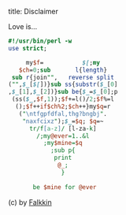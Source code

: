 title: Disclaimer

Love is...

```perl
#!/usr/bin/perl -w
use strict;

     my$f=           $[;my
   $ch=0;sub       l{length}
 sub r{join"",   reverse split
("",$_[$[])}sub ss{substr($_[0]
,$_[1],$_[2])}sub be{$_=$_[0];p
 (ss($_,$f,1));$f+=l()/2;$f%=l 
  ();$f++if$ch%2;$ch++}my$q=r
   ("\ntfgpfdfal,thg?bngbj".    
    "naxfcixz");$_=$q; $q=~
      tr/f[a-z]/ [l-za-k] 
        /;my@ever=1..&l
          ;my$mine=$q
            ;sub p{
             print
              @_;
               }
                         
       be $mine for @ever
```

(c) by [Falkkin](https://www.perlmonks.org/index.pl?node_id=384100)